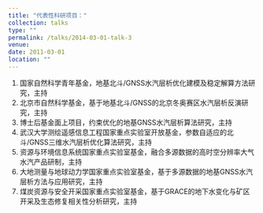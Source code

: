 ```yaml
---
title: "代表性科研项目："
collection: talks
type: ""
permalink: /talks/2014-03-01-talk-3
venue: 
date: 2011-03-01
location: ""
---
```

1.	国家自然科学青年基金，地基北斗/GNSS水汽层析优化建模及稳定解算方法研究，主持                                                                                
2.	北京市自然科学基金，基于地基北斗/GNSS的北京冬奥赛区水汽层析反演研究，主持                                                                                
3.	博士后基金面上项目，约束优化的地基GNSS水汽层析算法研究，主持                                                                                
4.	武汉大学测绘遥感信息工程国家重点实验室开放基金，参数自适应的北斗/GNSS三维水汽层析优化算法研究，主持                                                                                
5.	资源与环境信息系统国家重点实验室基金，融合多源数据的高时空分辨率大气水汽产品研制，主持                                                                                
6.	大地测量与地球动力学国家重点实验室基金，基于多源数据的地基GNSS水汽层析方法与应用研究，主持                                                                                
7.	煤炭资源与安全开采国家重点实验室基金，基于GRACE的地下水变化与矿区开采及生态修复相关性分析研究，主持         
         


